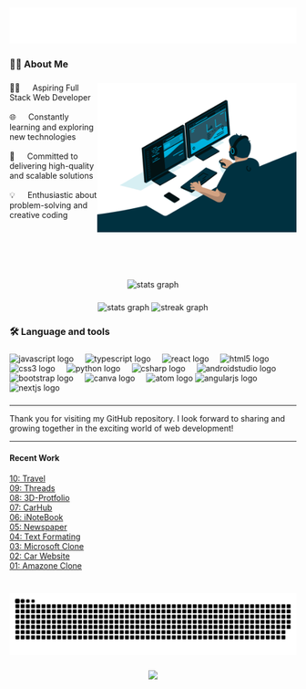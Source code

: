 <div align="center">
  <img src="/assets/name.svg" alt="Ridoy Hossan" />
</div>

###

<h3 align="left">👩‍💻  About Me</h3>

###

<p>
 <img align="right" width="350" src="/assets/code.gif" alt="Code gif" />
  
 👩‍💻 &emsp; Aspiring Full Stack Web Developer <br/><br/>
 🌐 &emsp; Constantly learning and exploring new technologies<br/><br/>
 🚀 &emsp; Committed to delivering high-quality and scalable solutions<br/><br/>
 💡 &emsp; Enthusiastic about problem-solving and creative coding

</p>
<br>
<br>
<br>
<br>

###

<div align="center">
  <img src="https://github-readme-stats.vercel.app/api?username=RID0YH0554N&hide_title=false&hide_rank=false&show_icons=true&include_all_commits=true&count_private=true&disable_animations=false&theme=dracula&locale=en&hide_border=false&order=1" height="150" alt="stats graph"  />
</div>

###

<div align="center">
  <img src="https://github-readme-stats.vercel.app/api?username=RID0YH0554N&hide_title=false&hide_rank=false&show_icons=true&include_all_commits=true&count_private=true&disable_animations=false&theme=dracula&locale=en&hide_border=false" height="150" alt="stats graph"  />
  <img src="https://streak-stats.demolab.com?user=RID0YH0554N&locale=en&mode=daily&theme=dracula&hide_border=false&border_radius=5" height="150" alt="streak graph"  />
</div>

###

<h3 align="left">🛠 Language and tools</h3>

###

<div align="left">
  <img src="https://cdn.jsdelivr.net/gh/devicons/devicon/icons/javascript/javascript-original.svg" height="30" alt="javascript logo"  />
  <img width="12" />
  <img src="https://cdn.jsdelivr.net/gh/devicons/devicon/icons/typescript/typescript-original.svg" height="30" alt="typescript logo"  />
  <img width="12" />
  <img src="https://cdn.jsdelivr.net/gh/devicons/devicon/icons/react/react-original.svg" height="30" alt="react logo"  />
  <img width="12" />
  <img src="https://cdn.jsdelivr.net/gh/devicons/devicon/icons/html5/html5-original.svg" height="30" alt="html5 logo"  />
  <img width="12" />
  <img src="https://cdn.jsdelivr.net/gh/devicons/devicon/icons/css3/css3-original.svg" height="30" alt="css3 logo"  />
  <img width="12" />
  <img src="https://cdn.jsdelivr.net/gh/devicons/devicon/icons/python/python-original.svg" height="30" alt="python logo"  />
  <img width="12" />
  <img src="https://cdn.jsdelivr.net/gh/devicons/devicon/icons/csharp/csharp-original.svg" height="30" alt="csharp logo"  />
  <img width="12" />
  <img src="https://cdn.jsdelivr.net/gh/devicons/devicon/icons/androidstudio/androidstudio-original.svg" height="30" alt="androidstudio logo"  />
  <img width="12" />
  <img src="https://cdn.simpleicons.org/bootstrap/7952B3" height="30" alt="bootstrap logo"  />
  <img width="12" />
  <img src="https://cdn.simpleicons.org/canva/00C4CC" height="30" alt="canva logo"  />
  <img width="12" />
  <img src="https://cdn.jsdelivr.net/gh/devicons/devicon/icons/atom/atom-original.svg" height="30" alt="atom logo"  />
  <img src="https://cdn.jsdelivr.net/gh/devicons/devicon/icons/angularjs/angularjs-original.svg" height="30" alt="angularjs logo"  />
  <img width="12" />
  <img src="https://cdn.jsdelivr.net/gh/devicons/devicon/icons/nextjs/nextjs-original.svg" height="30" alt="nextjs logo"  />
</div>

###

<hr/>

<p>Thank you for visiting my GitHub repository. I look forward to sharing and growing together in the exciting world of web development!</p>

<hr/>

<h4>Recent Work</h4>

[10: Travel](https://travel-pearl-two.vercel.app/)
<br/>
[09: Threads](https://threads-rhr.vercel.app/)
<br/>
[08: 3D-Protfolio](https://3d-protfolio-rhr.vercel.app/)
<br/>
[07: CarHub](https://car-showcase-rhr.vercel.app/)
<br/>
[06: iNoteBook](https://raw.githubusercontent.com/RID0YH0554N/06-REACT-EXPRESS/main/image2.png?token=GHSAT0AAAAAACMZK3YMPX57OINEVWBH5PB6ZNRBXGQ)
<br/>
[05: Newspaper](https://raw.githubusercontent.com/RID0YH0554N/05-REACT/main/image.png?token=GHSAT0AAAAAACMZK3YNFNKLXKNJVTREYSMAZNRBV7Q)
<br/>
[04: Text Formating](https://raw.githubusercontent.com/RID0YH0554N/04-JAVASCRIPT/main/image.png?token=GHSAT0AAAAAACMZK3YNTO2CRLN7BMBHEF76ZNRBVSQ)
<br/>
[03: Microsoft Clone](https://raw.githubusercontent.com/RID0YH0554N/03-HTML-TAILWIND/main/image.png?token=GHSAT0AAAAAACMZK3YM2NU4CVLM7VPCLTEUZNRBVAA)
<br/>
[02: Car Website](https://raw.githubusercontent.com/RID0YH0554N/02-HTML-CSS/main/image.png?token=GHSAT0AAAAAACMZK3YMBGT3H4MOODXD4OHOZNRBURQ)
<br/>
[01: Amazone Clone](https://raw.githubusercontent.com/RID0YH0554N/01-HTML-CSS/main/image.png?token=GHSAT0AAAAAACMZK3YNKJJ4ZXRENAPWSIH6ZNRBT3A)
<br/>

###

<br clear="both">

<img src="https://raw.githubusercontent.com/RID0YH0554N/RID0YH0554N/output/snake.svg" alt="Snake animation" />

###

<div align="center">
  <img src="https://profile-counter.glitch.me/RID0YH0554N/count.svg?"  />
</div>

###
